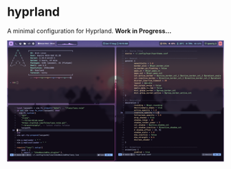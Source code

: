 # hyprland

A minimal configuration for Hyprland. **Work in Progress...**

![Screenshot](assets/screenshot.png)

